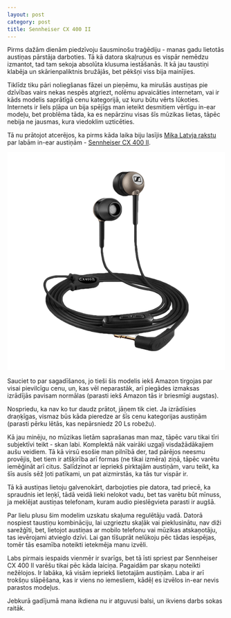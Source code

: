 ```yaml
---
layout: post
category: post
title: Sennheiser CX 400 II
---
```


Pirms dažām dienām piedzīvoju šausminošu traģēdiju - manas gadu lietotās austiņas pārstāja darboties. Tā kā datora skaļruņus es vispār nemēdzu izmantot, tad tam sekoja absolūta klusuma iestāšanās. It kā jau taustiņi klabēja un skārienpaliktnis bružājās, bet pēkšņi viss bija mainījies.

Tiklīdz tiku pāri noliegšanas fāzei un pieņēmu, ka mirušās austiņas pie dzīvības vairs nekas nespēs atgriezt, nolēmu apvaicāties internetam, vai ir kāds modelis saprātīgā cenu kategorijā, uz kuru būtu vērts lūkoties. Internets ir liels pļāpa un bija spējīgs man ieteikt desmitiem vērtīgu in-ear modeļu, bet problēma tāda, ka es nepārzinu visas šīs mūzikas lietas, tāpēc nebija ne jausmas, kura viedoklim uzticēties.

Tā nu prātojot atcerējos, ka pirms kāda laika biju lasījis [Mika Latvja rakstu](http://www.onkulis.com/2013/05/29/sennheiser-cx-400-ii/) par labām in-ear austiņām - [Sennheiser CX 400 II](http://en-uk.sennheiser.com/earphones-headphones-sound-isolating-cx-400-ii).

<img class="position center" src="/public/images/posts/sennheiser.png" alt="Sennheiser CX 400 II">

Sauciet to par sagadīšanos, jo tieši šis modelis iekš Amazon tirgojas par visai pievilcīgu cenu, un, kas vēl neparastāk, arī piegādes izmaksas izrādījās pavisam normālas (parasti iekš Amazon tās ir briesmīgi augstas).

Nospriedu, ka nav ko tur daudz prātot, jāņem tik ciet. Ja izrādīsies draņķīgas, vismaz būs kāda pieredze ar šīs cenu kategorijas austiņām (parasti pērku lētās, kas nepārsniedz 20 Ls robežu).

Kā jau minēju, no mūzikas lietām saprašanas man maz, tāpēc varu tikai tīri subjektīvi teikt - skan labi. Komplektā nāk vairāki uzgaļi visdažādākajiem aušu veidiem. Tā kā virsū esošie man pilnībā der, tad pārējos neesmu provējis, bet tiem ir atšķirība arī formas (ne tikai izmēra) ziņā, tāpēc varētu iemēģināt arī citus. Salīdzinot ar iepriekš pirktajām austiņām, varu teikt, ka šīs ausīs sēž ļoti patīkami, un pat aizmirstās, ka tās tur vispār ir.

Tā kā austiņas lietoju galvenokārt, darbojoties pie datora, tad priecē, ka spraudnis iet leņķī, tādā veidā lieki nelokot vadu, bet tas varētu būt mīnuss, ja meklējat austiņas telefonam, kuram audio pieslēgvieta parasti ir augšā.

Par lielu plusu šim modelim uzskatu skaļuma regulētāju vadā. Datorā nospiest taustiņu kombināciju, lai uzgrieztu skaļāk vai pieklusinātu, nav diži sarežģīti, bet, lietojot austiņas ar mobilo telefonu vai mūzikas atskaņotāju, tas ievērojami atvieglo dzīvi. Lai gan tīšuprāt nelūkoju pēc tādas iespējas, tomēr tās esamība noteikti ietekmēja manu izvēli.

Labs pirmais iespaids vienmēr ir svarīgs, bet tā īsti spriest par Sennheiser CX 400 II varēšu tikai pēc kāda laiciņa. Pagaidām par skaņu noteikti nežēlojos. Ir labāka, kā visām iepriekš lietotajām austiņām. Laba ir arī trokšņu slāpēšana, kas ir viens no iemesliem, kādēļ es izvēlos in-ear nevis parastos modeļus.

Jebkurā gadījumā mana ikdiena nu ir atguvusi balsi, un ikviens darbs sokas raitāk.
